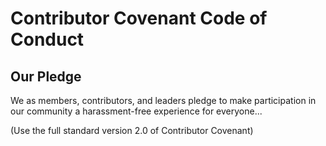 # Contributor Covenant Code of Conduct

## Our Pledge

We as members, contributors, and leaders pledge to make participation in our community a harassment-free experience for everyone...

(Use the full standard version 2.0 of Contributor Covenant)
